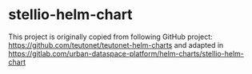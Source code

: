 # stellio-helm-chart

This project is originally copied from following GitHub project: https://github.com/teutonet/teutonet-helm-charts and adapted in https://gitlab.com/urban-dataspace-platform/helm-charts/stellio-helm-chart
